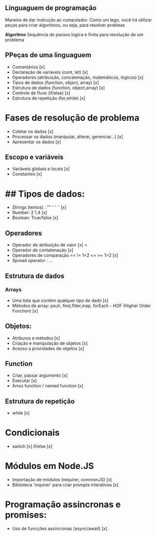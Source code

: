 ## Linguaguem de programação

Maneira de dar instrução ao computador.
Como um lego, você irá utilizar peças para criar algoritinos, ou seja, para resolver probleas

**Algoritmo** Sequência de passos logica e finita para resolução de um problema

## PPeças de uma linguaguem

- Comentários [x]
- Declaração de variáveis (cont, let) [x]
- Operadores (atribuição, concatenação, matemáticos, lógicos) [x]
- Tipos de dados (function, object, array) [x]
- Estrutura de dados (function, object,array) [x]
- Controle de fluxo (if/else)  [x]
- Estrutura de repetição (for,while) [x]

# Fases de resolução de problema

- Coletar os dados [x]
- Processar os dados (manipular, alterar, gerenciar...) [x]
- Apresentar os dados [x]

## Escopo e variáveis

- Variáveis globais e locais [x]
- Constantes [x]


# ## Tipos de dados:

- Strings (textos) : "" ' ' ``  [x]
- Number: 2 1,4   [x]
- Boolean: True/false [x]
 

## Operadores

- Operador de atribuição de valor [x] =
- Operador de contatenação [x]
- Operadores de comparação == != 1<2 <= >= 1>2  [x]
- Spread operator : ...

## Estrutura de dados



### Arrays

- Uma lista que contém qualquer tipo de dado [x]
- Métodos de array: psuh, find,filter,map, forEach - HOF (Higher Order Function) [x]

## Objetos:

- Atriburos e métodos [x]
- Criação e manipulação de objetos [x]
- Acesso a prioridades de objetos [x]

## Function
- Criar, passar argumento [x]
- Executar [x]
- Arroz function / named function [x]

## Estrutura de repetição

- while [x]

# Condicionais

- switch [x]
if/else [x]

# Módulos em Node.JS

- Importação de módulos (requirer, commonJS) [x]
- Biblioteca 'inquirer' para criar prompts interativos [x]

# Programação assincronas e promises:

- Uso de funcções assincronas (async/await) [x]